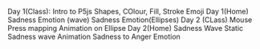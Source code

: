 Day 1(Class):
Intro to P5js
Shapes, COlour, Fill, Stroke
Emoji
Day 1(Home)
Sadness Emotion (wave)
Sadness Emotion(Ellipses)
Day 2 (CLass)
Mouse Press mapping
Animation on Ellipse
Day 2(Home)
Sadness Wave Static
Sadness wave Animation
Sadness to Anger Emotion